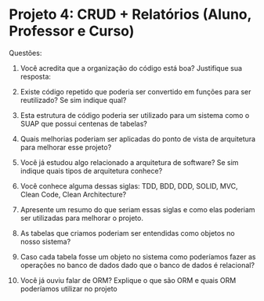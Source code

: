 # Projeto 4: CRUD + Relatórios (Aluno, Professor e Curso)

Questões:
1. Você acredita que a organização do código está boa? Justifique sua resposta:

2. Existe código repetido que poderia ser convertido em funções para ser reutilizado? Se sim indique qual?

3. Esta estrutura de código poderia ser utilizado para um sistema como o SUAP que possui centenas de tabelas?

4. Quais melhorias poderiam ser aplicadas do ponto de vista de arquitetura para melhorar esse projeto?

5. Você já estudou algo relacionado a arquitetura de software? Se sim indique quais tipos de arquitetura conhece?

6. Você conhece alguma dessas siglas: TDD, BDD, DDD, SOLID, MVC, Clean Code, Clean Architecture?

7. Apresente um resumo do que seriam essas siglas e como elas poderiam ser utilizadas para melhorar o projeto.

8. As tabelas que criamos poderiam ser entendidas como objetos no nosso sistema?

9. Caso cada tabela fosse um objeto no sistema como poderíamos fazer as operações no banco de dados dado que o banco de dados é relacional?

10. Você já ouviu falar de ORM? Explique o que são ORM e quais ORM poderíamos utilizar no projeto
